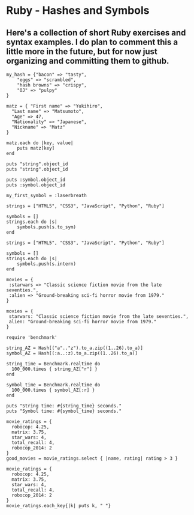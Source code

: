 # Ruby - Hashes and Symbols

Here's a collection of short Ruby exercises and syntax examples. I do plan to comment this a little more in the future, 
but for now just organizing and committing them to github.
---

```
my_hash = {"bacon" => "tasty",
    "eggs" => "scrambled",
    "hash browns" => "crispy",
    "OJ" => "pulpy"
}
```

```
matz = { "First name" => "Yukihiro",
  "Last name" => "Matsumoto",
  "Age" => 47,
  "Nationality" => "Japanese",
  "Nickname" => "Matz"
}

matz.each do |key, value|
    puts matz[key]
end
```

```
puts "string".object_id
puts "string".object_id

puts :symbol.object_id
puts :symbol.object_id
```

```
my_first_symbol = :laserbreath
```

```
strings = ["HTML5", "CSS3", "JavaScript", "Python", "Ruby"]

symbols = []
strings.each do |s|
    symbols.push(s.to_sym)
end
```

```
strings = ["HTML5", "CSS3", "JavaScript", "Python", "Ruby"]

symbols = []
strings.each do |s|
    symbols.push(s.intern)
end
```

```
movies = {
 :starwars => "Classic science fiction movie from the late seventies.",
 :alien => "Ground-breaking sci-fi horror movie from 1979."
}
```

```
movies = {
 starwars: "Classic science fiction movie from the late seventies.",
 alien: "Ground-breaking sci-fi horror movie from 1979."
}
```

```
require 'benchmark'

string_AZ = Hash[("a".."z").to_a.zip((1..26).to_a)]
symbol_AZ = Hash[(:a..:z).to_a.zip((1..26).to_a)]

string_time = Benchmark.realtime do
  100_000.times { string_AZ["r"] }
end

symbol_time = Benchmark.realtime do
  100_000.times { symbol_AZ[:r] }
end

puts "String time: #{string_time} seconds."
puts "Symbol time: #{symbol_time} seconds."
```

```
movie_ratings = {
  robocop: 4.25,
  matrix: 3.75,
  star_wars: 4,
  total_recall: 4,
  robocop_2014: 2
}
good_movies = movie_ratings.select { |name, rating| rating > 3 }
```

```
movie_ratings = {
  robocop: 4.25,
  matrix: 3.75,
  star_wars: 4,
  total_recall: 4,
  robocop_2014: 2
}
movie_ratings.each_key{|k| puts k, " "}
```